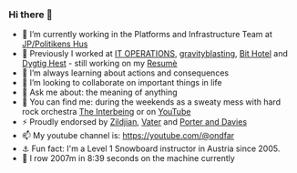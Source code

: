### Hi there 👋

- 🔭 I’m currently working in the Platforms and Infrastructure Team at [JP/Politikens Hus](https://jppol.dk) 
- 🐎 Previously I worked at [IT OPERATIONS](https://itoperations.dk), [gravityblasting](https://gravityblasting.com), [Bit Hotel](https://bithotel.net) and [Dygtig Hest](https://dygtighest.dk) - still working on my [Resumè](https://github.com/Kristoffer/Kristoffer/blob/main/CV.md)
- 🌱 I’m always learning about actions and consequences
- 👯 I’m looking to collaborate on important things in life
- 💬 Ask me about: the meaning of anything
- 🥁 You can find me: during the weekends as a sweaty mess with hard rock orchestra [The Interbeing](https://theinterbeing.com) or on [YouTube](https://www.youtube.com/user/THEINTERBEING)
- ⚡ Proudly endorsed by [Zildjian](https://zildjian.com), [Vater](https://www.vater.com) and [Porter and Davies](https://www.porteranddavies.co.uk)
- 📫 My youtube channel is: https://youtube.com/@ondfar 
- ⚓️ Fun fact: I'm a Level 1 Snowboard instructor in Austria since 2005.
- 🛶 I row 2007m in 8:39 seconds on the machine currently 
